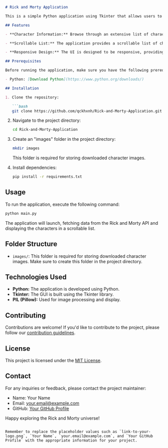 ```markdown
# Rick and Morty Application

This is a simple Python application using Tkinter that allows users to explore information about the characters from the popular TV show "Rick and Morty." The application fetches data from the Rick and Morty API, downloads character images, and presents them in a scrollable list with additional details.

## Features

- **Character Information:** Browse through an extensive list of characters, including details such as name, gender, species, origin, status, and the number of episodes they appear in.

- **Scrollable List:** The application provides a scrollable list of characters, making it easy to navigate through the information.

- **Responsive Design:** The UI is designed to be responsive, providing a consistent experience on various devices.

## Prerequisites

Before running the application, make sure you have the following prerequisites installed:

- Python: [Download Python](https://www.python.org/downloads/)

## Installation

1. Clone the repository:

   ```bash
   git clone https://github.com/qckhxnh/Rick-and-Morty-Application.git
   ```

2. Navigate to the project directory:

   ```bash
   cd Rick-and-Morty-Application
   ```

3. Create an "images" folder in the project directory:

   ```bash
   mkdir images
   ```

   This folder is required for storing downloaded character images.

4. Install dependencies:

   ```bash
   pip install -r requirements.txt
   ```

## Usage

To run the application, execute the following command:

```bash
python main.py
```

The application will launch, fetching data from the Rick and Morty API and displaying the characters in a scrollable list.

## Folder Structure

- `images/`: This folder is required for storing downloaded character images. Make sure to create this folder in the project directory.

## Technologies Used

- **Python:** The application is developed using Python.
- **Tkinter:** The GUI is built using the Tkinter library.
- **PIL (Pillow):** Used for image processing and display.

## Contributing

Contributions are welcome! If you'd like to contribute to the project, please follow our [contribution guidelines](CONTRIBUTING.md).

## License

This project is licensed under the [MIT License](LICENSE.md).

## Contact

For any inquiries or feedback, please contact the project maintainer:

- Name: Your Name
- Email: your.email@example.com
- GitHub: [Your GitHub Profile](https://github.com/your-username)

Happy exploring the Rick and Morty universe!
```

Remember to replace the placeholder values such as `link-to-your-logo.png`, `Your Name`, `your.email@example.com`, and `Your GitHub Profile` with the appropriate information for your project.
